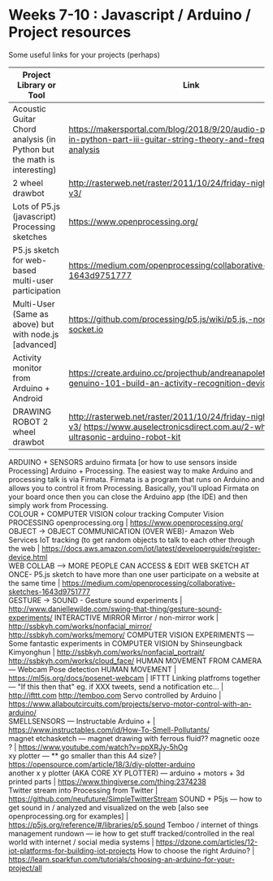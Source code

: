 # Weeks 7-10 : Javascript / Arduino / Project resources

Some useful links for your projects (perhaps)

Project Library or Tool                                                          | Link 
-------------------------------------------------------------------------------- | --- 
Acoustic Guitar Chord analysis (in Python but the math is interesting) | https://makersportal.com/blog/2018/9/20/audio-processing-in-python-part-iii-guitar-string-theory-and-frequency-analysis 
2 wheel drawbot | http://rasterweb.net/raster/2011/10/24/friday-night-drawbot-v3/  
Lots of P5.js (javascript) Processing sketches | https://www.openprocessing.org/ 
P5.js sketch for web-based multi-user participation | https://medium.com/openprocessing/collaborative-sketches-1643d9751777 
Multi-User (Same as above) but with node.js [advanced] | https://github.com/processing/p5.js/wiki/p5.js,-node.js,-socket.io
Activity monitor from Arduino + Android | https://create.arduino.cc/projecthub/andreanapoletani/arduino-genuino-101-build-an-activity-recognition-device-fbeea2| 
DRAWING ROBOT	2 wheel drawbot |	http://rasterweb.net/raster/2011/10/24/friday-night-drawbot-v3/	https://www.auselectronicsdirect.com.au/2-wheel-drive-ultrasonic-arduino-robot-kit
ARDUINO + SENSORS	arduino firmata [or how to use sensors inside Processing] Arduino + Processing. The easiest way to make Arduino and processing talk is via Firmata. Firmata is a program that runs on Arduino and allows you to control it from Processing. Basically, you'll upload Firmata on your board once then you can close the Arduino app (the IDE) and then simply work from Processing.	
COLOUR + COMPUTER VISION	colour tracking Computer Vision	
PROCESSING openprocessing.org	 | https://www.openprocessing.org/	
OBJECT -> OBJECT COMMUNICATION (OVER WEB)- Amazon Web Services IoT tracking (to get random objects to talk to each other  through the web	 | https://docs.aws.amazon.com/iot/latest/developerguide/register-device.html	
WEB COLLAB --> MORE PEOPLE CAN ACCESS & EDIT WEB SKETCH AT ONCE- P5.js sketch to have more than one user participate on a website at the same time  | 	https://medium.com/openprocessing/collaborative-sketches-1643d9751777	
GESTURE -> SOUND - Gesture sound experiments | http://www.daniellewilde.com/swing-that-thing/gesture-sound-experiments/	
INTERACTIVE MIRROR	Mirror / non-mirror work | 	http://ssbkyh.com/works/nonfacial_mirror/	http://ssbkyh.com/works/memory/ 
COMPUTER VISION EXPERIMENTS — Some fantastic experiments in COMPUTER VISION by Shinseungback Kimyonghun	 | http://ssbkyh.com/works/nonfacial_portrait/	http://ssbkyh.com/works/cloud_face/ 
HUMAN MOVEMENT FROM CAMERA — Webcam Pose detection HUMAN MOVEMENT	 | https://ml5js.org/docs/posenet-webcam	| 
IFTTT	Linking platfroms together — "If this then that" eg. if XXX tweets, send a notification etc...	 | http://ifttt.com	http://temboo.com 
Servo controlled by Arduino	 | 	https://www.allaboutcircuits.com/projects/servo-motor-control-with-an-arduino/	 
SMELLSENSORS — Instructable Arduino + | 	https://www.instructables.com/id/How-To-Smell-Pollutants/	
magnet etchasketch — magnet drawing with ferrous fluid?? magnetic ooze ?	 | https://www.youtube.com/watch?v=ppXRJy-5hOg	
xy plotter — ** go smaller than this A4 size?	 | https://opensource.com/article/18/3/diy-plotter-arduino	 
another x y plotter (AKA CORE XY PLOTTER) — arduino + motors + 3d printed parts | 	https://www.thingiverse.com/thing:2374238	
Twitter stream	into Processing from Twitter	 | https://github.com/neufuture/SimpleTwitterStream	
SOUND + P5js — how to get sound in / analyzed and visualized on the web [also see openprocessing.org for examples]	 | https://p5js.org/reference/#/libraries/p5.sound 
Temboo / internet of things management rundown — ie how to get stuff tracked/controlled in the real world with internet / social media systems	 | https://dzone.com/articles/12-iot-platforms-for-building-iot-projects
How to choose the right Arduino? | https://learn.sparkfun.com/tutorials/choosing-an-arduino-for-your-project/all

